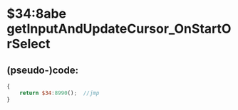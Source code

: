 ﻿
# $34:8abe getInputAndUpdateCursor_OnStartOrSelect

<summary></summary>

## (pseudo-)code:
```js
{
	return $34:8990();	//jmp
}
```



